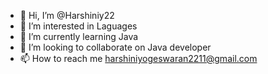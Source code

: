 - 👋 Hi, I’m @Harshiniy22
- 👀 I’m interested in Laguages
- 🌱 I’m currently learning Java
- 💞️ I’m looking to collaborate on Java developer
- 📫 How to reach me harshiniyogeswaran2211@gmail.com

<!---
Harshiniy22/Harshiniy22 is a ✨ special ✨ repository because its `README.md` (this file) appears on your GitHub profile.
You can click the Preview link to take a look at your changes.
--->
